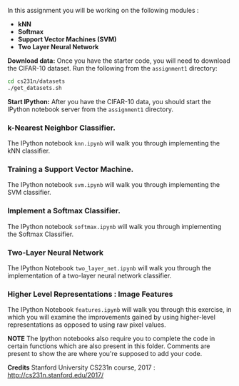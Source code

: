 In this assignment you will be working on the following modules : 

- **kNN** 
- **Softmax**
- **Support Vector Machines (SVM)**
- **Two Layer Neural Network**


**Download data:**
Once you have the starter code, you will need to download the CIFAR-10 dataset.
Run the following from the `assignment1` directory:

```bash
cd cs231n/datasets
./get_datasets.sh
```

**Start IPython:**
After you have the CIFAR-10 data, you should start the IPython notebook server
from the `assignment1` directory. 
 
### k-Nearest Neighbor Classifier. 
The IPython notebook `knn.ipynb` will walk you through implementing the kNN classifier.

### Training a Support Vector Machine.
The IPython notebook `svm.ipynb` will walk you through implementing the SVM classifier.

### Implement a Softmax Classifier.
The IPython notebook `softmax.ipynb` will walk you through implementing the Softmax Classifier.

### Two-Layer Neural Network
The IPython Notebook `two_layer_net.ipynb` will walk you through the  implementation of a two-layer neural network classifier.

### Higher Level Representations : Image Features
The IPython Notebook `features.ipynb` will walk you through this exercise, in which you will examine the improvements gained by using higher-level representations as opposed to using raw pixel values.

**NOTE**
The Ipython notebooks also require you to complete the code in certain functions which are also present in this folder. Comments are present to show the are where you're supposed to add your code. 

**Credits**
Stanford University CS231n course, 2017 : http://cs231n.stanford.edu/2017/
